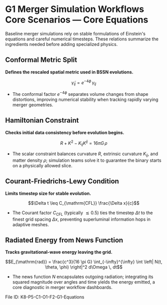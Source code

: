 # G1 Merger Simulation Workflows Core Scenarios — Core Equations

Baseline merger simulations rely on stable formulations of Einstein's equations and careful numerical timesteps. These relations summarize the ingredients needed before adding specialized physics.

## Conformal Metric Split
**Defines the rescaled spatial metric used in BSSN evolutions.**

$$\tilde{\gamma}_{ij} = e^{-4\phi} \, \gamma_{ij}$$

- The conformal factor $e^{-4\phi}$ separates volume changes from shape distortions, improving numerical stability when tracking rapidly varying merger geometries.

## Hamiltonian Constraint
**Checks initial data consistency before evolution begins.**

$$R + K^2 - K_{ij} K^{ij} = 16 \pi G \, \rho$$

- The scalar constraint balances curvature $R$, extrinsic curvature $K_{ij}$, and matter density $\rho$; simulation teams solve it to guarantee the binary starts on a physically allowed slice.

## Courant-Friedrichs-Lewy Condition
**Limits timestep size for stable evolution.**

$$\Delta t \leq C_{\mathrm{CFL}} \frac{\Delta x}{c}$$

- The Courant factor $C_{\mathrm{CFL}}$ (typically $\lesssim 0.5$) ties the timestep $\Delta t$ to the finest grid spacing $\Delta x$, preventing superluminal information hops in adaptive meshes.

## Radiated Energy from News Function
**Tracks gravitational-wave energy leaving the grid.**

$$E_{\mathrm{rad}} = \frac{c^3}{16 \pi G} \int_{-\infty}^{\infty} \int \left| N(t, \theta, \phi) \right|^2 d\Omega \, dt$$

- The news function $N$ encapsulates outgoing radiation; integrating its squared magnitude over angles and time yields the energy emitted, a core diagnostic in merger workflow dashboards.

File ID: K8-P5-C1-O1-F2-G1-Equations

